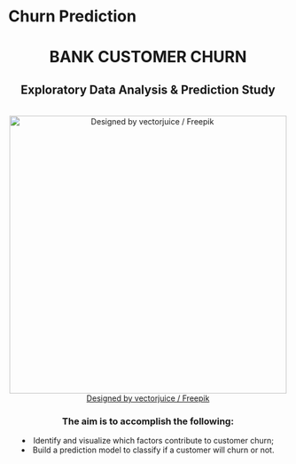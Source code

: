 # Churn Prediction

<div align=center>
<h1>BANK CUSTOMER CHURN</h1>
<h2>Exploratory Data Analysis & Prediction Study</h2>
</br>
<img src="https://github.com/JesseDiGiacomo/kaggle-churn-prediction/blob/main/20944139.jpg?raw=true" alt="Designed by vectorjuice / Freepik" width=500>
</br>
<div>
<a href="http://www.freepik.com">Designed by vectorjuice / Freepik</a>
</div>
<h3>The aim is to accomplish the following:</h3>
<li>Identify and visualize which factors contribute to customer churn;</li>
<li>Build a prediction model to classify if a customer will churn or not.</li>
</div>
